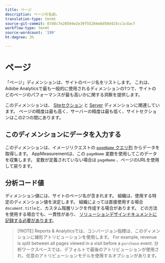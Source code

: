 ```yaml
---
title: ページ
description: ページの名前。
translation-type: tm+mt
source-git-commit: 87d0c7e20594e2e39f55284e8d50d425cc1cdacf
workflow-type: tm+mt
source-wordcount: '199'
ht-degree: 3%

---
```



# ページ

「ページ」ディメンションは、サイトのページ名をリストします。 これは、Adobe Analyticsで最も一般的に使用されるディメンションの1つで、サイトのどのページのパフォーマンスが最も高いかに関する洞察を提供します。

このディメンションは、 [Siteセクション](site-section.md) と [Server](server.md) ディメンションに関連しています。 ページの精度は最も高く、サーバーの精度は最も低く、サイトセクションはこの2つの間にあります。

## このディメンションにデータを入力する

このディメンションは、イメージリクエストの [`pageName` クエリ列](/help/implement/validate/query-parameters.md) からデータを取得します。 AppMeasurementは、この `pageName` 変数を使用してこのデータを収集します。 変数が定義されていない場合は `pageName` 、ページのURLを使用して戻ります。

## 分析コード値

ディメンション値には、サイトのページ名が含まれます。 組織は、使用する特定のディメンション値を決定します。 組織によっては直接使用する場合 `document.title`と、カスタム階層リンクを作成する場合があります。 どの方法を使用する場合でも、一貫性があり、 [ソリューションデザインドキュメントに記録する必要があります](/help/implement/prepare/solution-design.md)。

>[!NOTE] Reports &amp; Analyticsでは、コンバージョン指標は、このディメンションに線形アトリビューションを使用します。 For example, revenue is split between all pages viewed in a visit before a `purchase` event. 分析ワークスペースでは、デフォルトで最後のアトリビューションが使用され、任意のアトリビューションモデルを使用するオプションがあります。
